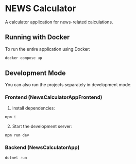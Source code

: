 # NEWS Calculator

A calculator application for news-related calculations.

## Running with Docker

To run the entire application using Docker:

```bash
docker compose up
```

## Development Mode

You can also run the projects separately in development mode:

### Frontend (NewsCalculatorAppFrontend)

1. Install dependencies:
```bash
npm i
```

2. Start the development server:
```bash
npm run dev
```
### Backend (NewsCalculatorApp)

```bash
dotnet run
```
